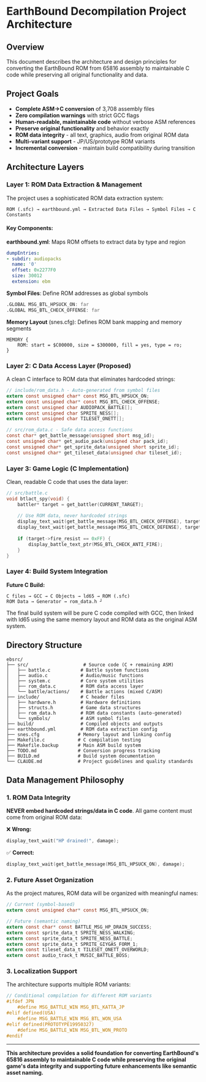 # EarthBound Decompilation Project Architecture

## Overview

This document describes the architecture and design principles for converting the EarthBound ROM from 65816 assembly to maintainable C code while preserving all original functionality and data.

## Project Goals

- **Complete ASM→C conversion** of 3,708 assembly files  
- **Zero compilation warnings** with strict GCC flags
- **Human-readable, maintainable code** without verbose ASM references
- **Preserve original functionality** and behavior exactly
- **ROM data integrity** - all text, graphics, audio from original ROM data
- **Multi-variant support** - JP/US/prototype ROM variants
- **Incremental conversion** - maintain build compatibility during transition


## Architecture Layers

### Layer 1: ROM Data Extraction & Management

The project uses a sophisticated ROM data extraction system:

```
ROM (.sfc) → earthbound.yml → Extracted Data Files → Symbol Files → C Constants
```

#### Key Components:

**earthbound.yml**: Maps ROM offsets to extract data by type and region
```yaml
dumpEntries:
- subdir: audiopacks
  name: '0'
  offset: 0x2277F0
  size: 30012
  extension: ebm
```

**Symbol Files**: Define ROM addresses as global symbols
```asm
.GLOBAL MSG_BTL_HPSUCK_ON: far
.GLOBAL MSG_BTL_CHECK_OFFENSE: far
```

**Memory Layout** (snes.cfg): Defines ROM bank mapping and memory segments
```
MEMORY {
    ROM: start = $C00000, size = $300000, fill = yes, type = ro;
}
```

### Layer 2: C Data Access Layer (Proposed)

A clean C interface to ROM data that eliminates hardcoded strings:

```c
// include/rom_data.h - Auto-generated from symbol files
extern const unsigned char* const MSG_BTL_HPSUCK_ON;
extern const unsigned char* const MSG_BTL_CHECK_OFFENSE;
extern const unsigned char AUDIOPACK_BATTLE[];
extern const unsigned char SPRITE_NESS[];
extern const unsigned char TILESET_ONETT[];

// src/rom_data.c - Safe data access functions
const char* get_battle_message(unsigned short msg_id);
const unsigned char* get_audio_pack(unsigned char pack_id);
const unsigned char* get_sprite_data(unsigned short sprite_id);
const unsigned char* get_tileset_data(unsigned char tileset_id);
```

### Layer 3: Game Logic (C Implementation)

Clean, readable C code that uses the data layer:

```c
// src/battle.c
void btlact_spy(void) {
    battler* target = get_battler(CURRENT_TARGET);
    
    // Use ROM data, never hardcoded strings
    display_text_wait(get_battle_message(MSG_BTL_CHECK_OFFENSE), target->offense);
    display_text_wait(get_battle_message(MSG_BTL_CHECK_DEFENSE), target->defense);
    
    if (target->fire_resist == 0xFF) {
        display_battle_text_ptr(MSG_BTL_CHECK_ANTI_FIRE);
    }
}
```

### Layer 4: Build System Integration

**Future C Build:**
```
C files → GCC → C Objects → ld65 → ROM (.sfc)
ROM Data → Generator → rom_data.h ┘
```

The final build system will be pure C code compiled with GCC, then linked with ld65 using the same memory layout and ROM data as the original ASM system.

## Directory Structure

```
ebsrc/
├── src/                    # Source code (C + remaining ASM)
│   ├── battle.c           # Battle system functions
│   ├── audio.c            # Audio/music functions  
│   ├── system.c           # Core system utilities
│   ├── rom_data.c         # ROM data access layer
│   └── battle/actions/    # Battle actions (mixed C/ASM)
├── include/               # C header files
│   ├── hardware.h         # Hardware definitions
│   ├── structs.h          # Game data structures
│   ├── rom_data.h         # ROM data constants (auto-generated)
│   └── symbols/           # ASM symbol files
├── build/                 # Compiled objects and outputs
├── earthbound.yml         # ROM data extraction config
├── snes.cfg              # Memory layout and linking config
├── Makefile.c            # C compilation testing
├── Makefile.backup       # Main ASM build system
├── TODO.md               # Conversion progress tracking
├── BUILD.md              # Build system documentation
└── CLAUDE.md             # Project guidelines and quality standards
```

## Data Management Philosophy

### 1. ROM Data Integrity

**NEVER embed hardcoded strings/data in C code**. All game content must come from original ROM data:

❌ **Wrong:**
```c
display_text_wait("HP drained!", damage);
```

✅ **Correct:**
```c
display_text_wait(get_battle_message(MSG_BTL_HPSUCK_ON), damage);
```

### 2. Future Asset Organization

As the project matures, ROM data will be organized with meaningful names:

```c
// Current (symbol-based)
extern const unsigned char* const MSG_BTL_HPSUCK_ON;

// Future (semantic naming)
extern const char* const BATTLE_MSG_HP_DRAIN_SUCCESS;
extern const sprite_data_t SPRITE_NESS_WALKING;
extern const sprite_data_t SPRITE_NESS_BATTLE;
extern const sprite_data_t SPRITE_GIYGAS_FORM_1;
extern const tileset_data_t TILESET_ONETT_OVERWORLD;
extern const audio_track_t MUSIC_BATTLE_BOSS;
```

### 3. Localization Support

The architecture supports multiple ROM variants:

```c
// Conditional compilation for different ROM variants
#ifdef JPN
    #define MSG_BATTLE_WIN MSG_BTL_KATTA_JP
#elif defined(USA)
    #define MSG_BATTLE_WIN MSG_BTL_WON_USA  
#elif defined(PROTOTYPE19950327)
    #define MSG_BATTLE_WIN MSG_BTL_WON_PROTO
#endif
```


---

**This architecture provides a solid foundation for converting EarthBound's 65816 assembly to maintainable C code while preserving the original game's data integrity and supporting future enhancements like semantic asset naming.**